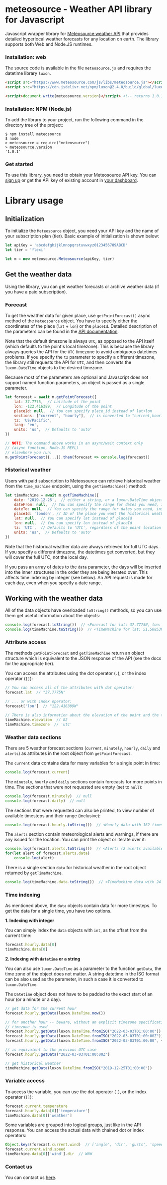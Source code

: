 meteosource - Weather API library for Javascript
==========

Javascript wrapper library for [Meteosource weather API](https://www.meteosource.com) that provides detailed hyperlocal weather forecasts for any location on earth. The library supports both Web and Node.JS runtimes.


### Installation: web

The source code is available in the file ``meteosource.js`` and requires the datetime library ``luxon``.

```HTML
<script src="https://www.meteosource.com/js/libs/meteosource.js"></script>
<script src="https://cdn.jsdelivr.net/npm/luxon@2.4.0/build/global/luxon.min.js"></script>

<script>document.write(meteosource.version)</script> <!-- returns 1.0.1 -->
```

### Installation: NPM (Node.js)

To add the library to your project, run the following command in the directory tree of the project:

```shell
$ npm install meteosource
$ node
> meteosource = require("meteosource")
> meteosource.version
'1.0.1'
```


### Get started

To use this library, you need to obtain your Meteosource API key. You can [sign up](https://www.meteosource.com/client/sign-up) or get the API key of existing account in [your dashboard](https://www.meteosource.com/client).

# Library usage

## Initialization

To initialize the `Meteosource` object, you need your API key and the name of your subscription plan (tier). Basic example of initialization is shown below:

```javascript
let apiKey = 'abcdefghijklmnopqrstuvwxyz0123456789ABCD'
let tier = 'flexi'

let m = new meteosource.Meteosource(apiKey, tier)
```

## Get the weather data

Using the library, you can get weather forecasts or archive weather data (if you have a paid subscription).

### Forecast
To get the weather data for given place, use `getPointForecast()` async method of the `Meteosource` object. You have to specify either the coordinates of the place (`lat` + `lon`) or the `placeId`. Detailed description of the parameters can be found in the [API documentation](https://www.meteosource.com/documentation).

Note that the default timezone is always `UTC`, as opposed to the API itself (which defaults to the point's local timezone). This is because the library always queries the API for the `UTC` timezone to avoid ambiguous datetimes problems. If you specify the ``tz`` parameter to specify a different timezone, the library still requests the API for `UTC`, and then converts the ``luxon.DateTime`` objects to the desired timezone.

Because most of the parameters are optional and Javascript does not support named function parameters, an object is passed as a single parameter.

```javascript
let forecast = await m.getPointForecast({
    lat: 37.7775,  // Latitude of the point
    lon: -122.416389,  // Longitude of the point
    placeId: null,  // You can specify place_id instead of lat+lon
    sections: ["current", "hourly"],  // is converted to "current,hourly"
    tz: 'US/Pacific',
    lang: 'en',
    units: 'us',  // Defaults to 'auto'
})

// NOTE: The command above works in an async/wait context only
// (async function, Node.JS REPL)
// elsewhere you run:
m.getPointForecast({...}).then(forecast => console.log(forecast))
```

### Historical weather
Users with paid subscription to Meteosource can retrieve historical weather from the `time_machine` endpoint, using the `getTimeMachine()` method:

```javascript
let timeMachine = await m.getTimeMachine({
    date: '2019-12-25',  // either a string, or a luxon.DateTime object or an array of these
    dateFrom: null,  // You can specify the range for dates you need, instead of list
    dateTo: null,  // You can specify the range for dates you need, instead of list
    placeId: 'london', // ID of the place you want the historical weather for
    lat: null,  // You can specify lat instead of placeId
    lon: null,  // You can specify lon instead of placeId
    tz: 'UTC',  // Defaults to 'UTC', regardless of the point location
    units: 'us',  // Defaults to 'auto'
})
```
Note that the historical weather data are always retrieved for full UTC days. If you specify a different timezone, the datetimes get converted, but they will cover the full UTC, not the local day.

If you pass an array of dates to the `date` parameter, the days will be inserted into the inner structures in the order they are being iterated over. This affects time indexing by integer (see below). An API request is made for each day, even when you specify a date range.

## Working with the weather data
All of the data objects have overloaded `toString()` methods, so you can use them get useful information about the objects:

```javascript
console.log(forecast.toString())  // <Forecast for lat: 37.7775N, lon: 122.416389W>
console.log(timeMachine.toString())  // <TimeMachine for lat: 51.50853N, lon: 0.12574W>
```

### Attribute access

The methods ``getPointForecast`` and ``getTimeMachine`` return an object structure which is equivalent to the JSON response of the API (see the docs for the appropriate tier).

You can access the attributes using the dot operator (`.`), or the index operator (`[]`):

```javascript
// You can access all of the attributes with dot operator:
forecast.lat  // "37.7775N"

// ... or with index operator:
forecast['lon']  // "122.416389W"

// There is also information about the elevation of the point and the timezone
timeMachine.elevation  // 82
timeMachine.timezone  // 'utc'
```

### Weather data sections

There are 5 weather forecast sections (`current`, `minutely`, `hourly`, `daily` and `alerts`) as attributes in the root object from ``getPointForecast``.

The `current` data contains data for many variables for a single point in time:

```javascript
console.log(forecast.current)
```

The `minutely`, `hourly` and `daily` sections contain forecasts for more points in time. The sections that were not requested are empty (set to ``null``):

```javascript
console.log(forecast.minutely)  // null
console.log(forecast.daily)  // null
```

The sections that were requested can also be printed, to view number of available timesteps and their range (inclusive):

```javascript
console.log(forecast.hourly.toString())  // <Hourly data with 162 timesteps from 2022-05-20T11:00:00 to 2022-05-27T04:00:00
```

The `alerts` section contain meteorological alerts and warnings, if there are any issued for the location. You can print the object or iterate over it:
```javascript
console.log(forecast.alerts.toString())  // <Alerts (2 alerts available>
for(let alert of forecast.alerts.data)
    console.log(alert)
```

There is a single section `data` for historical weather in the root object returned by ``getTimeMachine``.

```javascript
console.log(timeMachine.data.toString())  // <TimeMachine data with 24 steps from 2019-12-25T00:00:00 to 2019-12-25T23:00:00
```

### Time indexing

As mentioned above, the ``data`` objects contain data for more timesteps. To get the data for a single time, you have two options.

  **1. Indexing with integer**

You can simply index the ``data`` objects with `int`, as the offset from the current time:

```javascript
forecast.hourly.data[0]
timeMachine.data[0]
```

  **2. Indexing with `datetime` or a string**

You can also use `luxon.DateTime` as a parameter to the function ``getData``, the time zone of the object does not matter. A string datetime in the ISO format can be also used as the parameter, in such a case it is converted to ``luxon.DateTime``.

The ``Datetime`` object does not have to be padded to the exact start of an hour (or a minute or a day).

```javascript
// get data for the current hour
forecast.hourly.getData(luxon.DateTime.now())

// for another hour -- beware, without an explicit timezone specification the local
// timezone is used
forecast.hourly.getData(luxon.DateTime.fromISO("2022-03-03T01:00:00")) // local TZ
forecast.hourly.getData(luxon.DateTime.fromISO("2022-03-03T01:00:00Z")) // UTC
forecast.hourly.getData(luxon.DateTime.fromISO("2022-03-03T01:00:00", {zone: "Europe/Prague"})) // a specific time zone

// is equivalent to the previous UTC case
forecast.hourly.getData("2022-03-03T01:00:00Z")

// get historical weather
timeMachine.getData(luxon.DateTime.fromISO("2019-12-25T01:00:00"))
```


### Variable access

To access the variable, you can use the dot operator (`.`), or the index operator (`[]`):

```javascript
forecast.current.temperature
forecast.hourly.data[0]['temperature']
timeMachine.data[0]['weather']
```

Some variables are grouped into logical groups, just like in the API response. You can access the actual data with chained dot or index operators:

```javascript
Object.keys(forecast.current.wind)  // ['angle', 'dir', 'gusts', 'speed']
forecast.current.wind.speed
timeMachine.data[0]['wind'].dir  // WNW
```


### Contact us

You can contact us [here](https://www.meteosource.com/contact).
